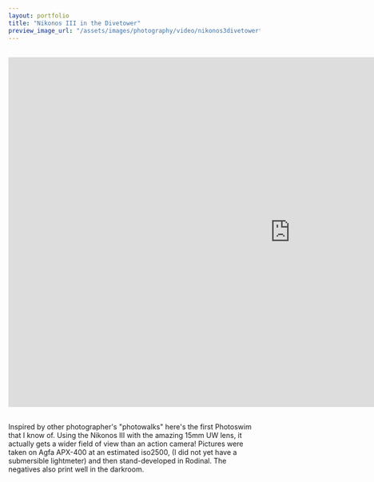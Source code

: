 ```yaml
---
layout: portfolio
title: "Nikonos III in the Divetower"
preview_image_url: "/assets/images/photography/video/nikonos3divetowerthumb.jpg"
---
```


<br/>

<iframe width="1127" height="700"
src="https://www.youtube.com/embed/QRH_HaH-NDA"
frameborder="0"
allow="accelerometer; autoplay; encrypted-media; gyroscope; picture-in-picture"
allowfullscreen></iframe>


<br/>
<br/>

Inspired by other photographer's "photowalks" here's the first Photoswim that I know of. Using the Nikonos III with the amazing 15mm UW lens, it actually gets a wider field of view than an action camera!
Pictures were taken on Agfa APX-400 at an estimated iso2500, (I did not yet have a submersible lightmeter) and then stand-developed in Rodinal. The negatives also print well in the darkroom.
